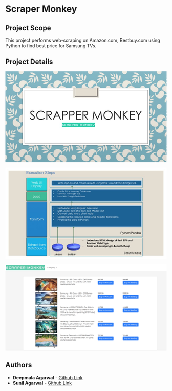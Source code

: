 # Scraper Monkey

## Project Scope
This project performs web-scraping on Amazon.com, Bestbuy.com using Python to find best price for Samsung TVs.

## Project Details

![Images/Slide1.jpeg](Images/Slide1.jpeg)

![Images/Slide1.jpeg](Images/Slide2.jpeg)

![Images/Slide1.jpeg](Images/UI_Screenshot.png)


## Authors

* **Deepmala Agarwal** - [Github Link](https://github.com/deepmalaagarwal)
* **Sunil Agarwal** - [Github Link](https://github.com/sunilagarwal2007/)


